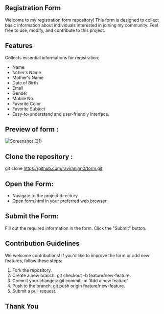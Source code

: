## Registration Form
Welcome to my registration form repository! This form is designed to collect basic information about individuals interested in joining my community. Feel free to use, modify, and contribute to this project.

## Features
Collects essential informations for registration:

- Name
- father's Name 
- Mother's Name
- Date of Birth
- Email
- Gender
- Mobile No.
- Favorite Color
- Favorite Subject
- Easy-to-understand and user-friendly interface.

## Preview of form :

![Screenshot (31)](https://github.com/raviranjan0/Form/assets/100368738/685b1554-44b7-4b6c-bb68-e9684cc85543)


## Clone the repository :
git clone https://github.com/raviranjan0/form.git

## Open the Form:

- Navigate to the project directory.
- Open form.html in your preferred web browser.

## Submit the Form:
Fill out the required information in the form.
Click the "Submit" button.

## Contribution Guidelines
We welcome contributions! If you'd like to improve the form or add new features, follow these steps:

1. Fork the repository.
2. Create a new branch: git checkout -b feature/new-feature.
3. Commit your changes: git commit -m 'Add a new feature'.
4. Push to the branch: git push origin feature/new-feature.
5. Submit a pull request.

## Thank You
